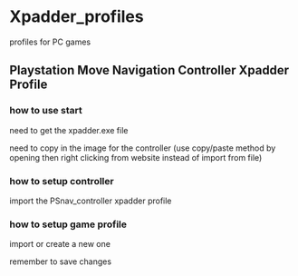 # Xpadder_profiles
profiles for PC games

## Playstation Move Navigation Controller Xpadder Profile
### how to use start
need to get the xpadder.exe file

need to copy in the image for the controller (use copy/paste method by opening then right clicking from website instead of import from file)

### how to setup controller
import the PSnav_controller xpadder profile

### how to setup game profile
import or create a new one

remember to save changes